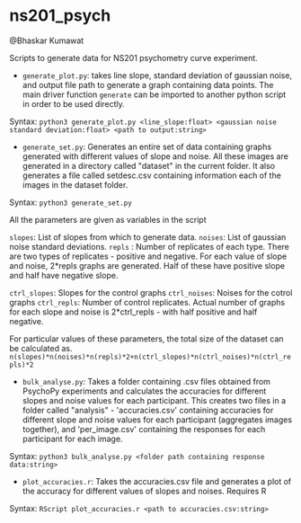 # ns201_psych
@Bhaskar Kumawat

Scripts to generate data for NS201 psychometry curve experiment.

- `generate_plot.py`: takes line slope, standard deviation of gaussian noise, and output file path to generate a graph containing data points. The main driver function `generate` can be imported to another python script in order to be used directly.

Syntax: `python3 generate_plot.py <line_slope:float> <gaussian noise standard deviation:float> <path to output:string>`

- `generate_set.py`: Generates an entire set of data containing graphs generated with different values of slope and noise. All these images are generated in a directory called "dataset" in the current folder. It also generates a file called setdesc.csv containing information each of the images in the dataset folder. 

Syntax: `python3 generate_set.py`

All the parameters are given as variables in the script

`slopes`: List of slopes from which to generate data.
`noises`: List of gaussian noise standard deviations.
`repls` : Number of replicates of each type. There are two types of replicates - positive and negative. For each value of slope and noise, 2\*repls graphs are generated. Half of these have positive slope and half have negative slope.

`ctrl_slopes`: Slopes for the control graphs
`ctrl_noises`: Noises for the cotrol graphs
`ctrl_repls`: Number of control replicates. Actual number of graphs for each slope and noise is 2\*ctrl\_repls - with half positive and half negative.

For particular values of these parameters, the total size of the dataset can be calculated as.  
`n(slopes)*n(noises)*n(repls)*2+n(ctrl_slopes)*n(ctrl_noises)*n(ctrl_repls)*2`

- `bulk_analyse.py`: Takes a folder containing .csv files obtained from PsychoPy experiments and calculates the accuracies for different slopes and noise values for each participant. This creates two files in a folder called "analysis" - 'accuracies.csv' containing accuracies for different slope and noise values for each participant (aggregates images together), and 'per\_image.csv' containing the responses for each participant for each image.

Syntax: `python3 bulk_analyse.py <folder path containing response data:string>`

- `plot_accuracies.r`: Takes the accuracies.csv file and generates a plot of the accuracy for different values of slopes and noises.
Requires R

Syntax: `RScript plot_accuracies.r <path to accuracies.csv:string>`
